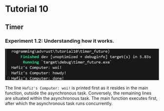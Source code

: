 # Tutorial 10

## Timer

### Experiment 1.2: Understanding how it works.
![Experiment 1.2](./static/image1.jpg)

The line `Hafiz's Computer: woi!` is printed first as it resides in the main function, outside the asynchronous task. Conversely, the remaining lines are situated within the asynchronous task. The main function executes first, after which the asynchronous task runs concurrently.
